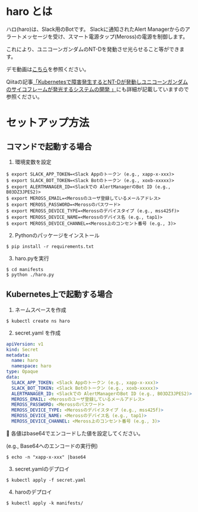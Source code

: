 # haro とは

ハロ(haro)は、Slack用のBotです。
Slackに通知されたAlert Managerからのアラートメッセージを受け、スマート電源タップ(Meross)の電源を制御します。

これにより、ユニコーンガンダムのNT-Dを発動させ光らせること等ができます。

デモ動画は[こちら](https://youtu.be/0-yCTHrpOm0)を参照ください。

Qiitaの記事[「Kubernetesで障害発生するとNT-Dが発動しユニコーンガンダムのサイコフレームが発光するシステムの開発
」](https://qiita.com/ysakashita/items/512d010fc3b794b333bb)にも詳細が記載していますので参照ください。

# セットアップ方法

## コマンドで起動する場合

1. 環境変数を設定

```
$ export SLACK_APP_TOKEN=<Slack Appのトークン (e.g., xapp-x-xxx)>
$ export SLACK_BOT_TOKEN=<Slack Botのトークン (e.g., xoxb-xxxxx)>
$ export ALERTMANAGER_ID=<Slackでの AlertManagerのBot ID (e.g., B03DZ3JPES2)>
$ export MEROSS_EMAIL=<Merossのユーザ登録しているメールアドレス>
$ export MEROSS_PASSWORD=<Merossのパスワード>
$ export MEROSS_DEVICE_TYPE=<Merossのデバイスタイプ (e.g., mss425f)>
$ export MEROSS_DEVICE_NAME=<Merossのデバイス名 (e.g., tap1)>
$ export MEROSS_DEVICE_CHANNEL=<Meross上のコンセント番号 (e.g., 3)>
```

2. Pythonのパッケージをインストール

```
$ pip install -r requirements.txt
```

3. haro.pyを実行

```
$ cd manifests
$ python ./haro.py
```

## Kubernetes上で起動する場合

1. ネームスペースを作成

```
$ kubectl create ns haro
```

2. secret.yaml を作成

```YAML
apiVersion: v1
kind: Secret
metadata:
  name: haro
  namespace: haro
type: Opaque
data:
  SLACK_APP_TOKEN: <Slack Appのトークン (e.g., xapp-x-xxx)>
  SLACK_BOT_TOKEN: <Slack Botのトークン (e.g., xoxb-xxxxx)>
  ALERTMANAGER_ID: <Slackでの AlertManagerのBot ID (e.g., B03DZ3JPES2)>
  MEROSS_EMAIL: <Merossのユーザ登録しているメールアドレス>
  MEROSS_PASSWORD: <Merossのパスワード>
  MEROSS_DEVICE_TYPE: <Merossのデバイスタイプ (e.g., mss425f)>
  MEROSS_DEVICE_NAME: <Merossのデバイス名 (e.g., tap1)>
  MEROSS_DEVICE_CHANNEL: <Meross上のコンセント番号 (e.g., 3)>
```

:memo: 各値はbase64でエンコードした値を設定してください。

(e.g., Base64へのエンコードの実行例)
```
$ echo -n "xapp-x-xxx" |base64
```

3. secret.yamlのデプロイ

```
$ kubectl apply -f secret.yaml
```

4. haroのデプロイ

```
$ kubectl apply -k manifests/
```
